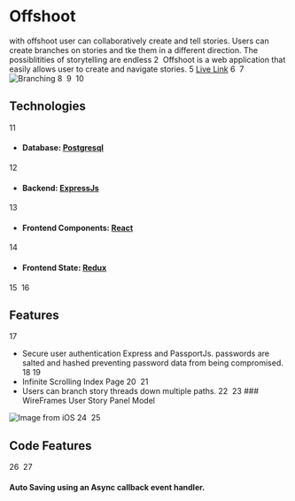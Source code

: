 # Offshoot
with offshoot user can collaboratively create and tell stories. Users can create branches on stories and tke them in a different direction. The possiblitities of storytelling are endless
2
​
Offshoot is a web application that easily allows user to create and navigate stories.​
5
[Live Link](https://offshoots.herokuapp.com)
6
​
7
![Branching](https://user-images.githubusercontent.com/1903468/66514882-e1724d00-ea92-11e9-9541-1539537cb3e2.gif)
8
​
9
​
10
## Technologies
11
+ #### Database: [Postgresql](https://www.postgresql.org/)
12
+ #### Backend: [ExpressJs](https://expressjs.com/)
13
+ #### Frontend Components: [React](https://reactjs.org/)
14
+ #### Frontend State: [Redux](https://redux.js.org/)
15
​
16
## Features
17
+ Secure user authentication Express and PassportJs. passwords are salted and hashed preventing password data from being compromised.
18
​
19
+ Infinite Scrolling Index Page
20
​
21
+ Users can branch story threads down multiple paths.
22
​
23
​### WireFrames
User Story Panel Model

![Image from iOS](https://user-images.githubusercontent.com/31365811/65446990-71a16880-ddea-11e9-8a99-cfc59210536c.jpg)
24
​
25
## Code Features
26
​
27
#### Auto Saving using an Async callback event handler.
